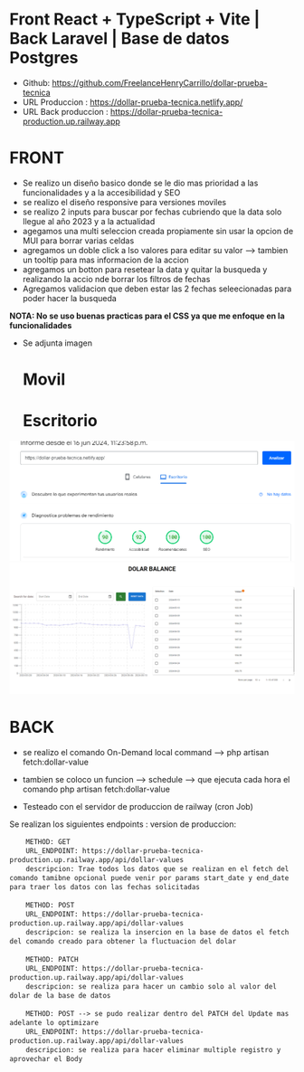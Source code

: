 # Front React + TypeScript + Vite | Back Laravel | Base de datos Postgres

- Github: https://github.com/FreelanceHenryCarrillo/dollar-prueba-tecnica
- URL Produccion : https://dollar-prueba-tecnica.netlify.app/
- URL Back produccion : https://dollar-prueba-tecnica-production.up.railway.app

# FRONT

  - Se realizo un diseño basico donde se le dio mas prioridad a las funcionalidades y a la accesibilidad y SEO
  - se realizo el diseño responsive para versiones moviles
  - se realizo 2 inputs para buscar por fechas cubriendo que la data solo llegue al año 2023 y a la actualidad
  - agegamos una multi seleccion creada propiamente sin usar la opcion de MUI para borrar varias celdas
  - agregamos un doble click a lso valores para editar su valor --> tambien un tooltip para mas informacion de la accion
  - agregamos un botton para resetear la data y quitar la busqueda y realizando la accio nde borrar los filtros de fechas
  - Agregamos validacion que deben estar las 2 fechas seleecionadas para poder hacer la busqueda

 **NOTA: No se uso buenas practicas para el CSS ya que me enfoque en la funcionalidades**

- Se adjunta imagen

  # Movil

  # Escritorio
![pageSpeedEscritorio](image-1.png)
![Desing](image.png)

# BACK

- se realizo el comando On-Demand local
command --> php artisan fetch:dollar-value

- tambien se coloco un funcion --> schedule --> que ejecuta cada hora el comando php artisan fetch:dollar-value
- Testeado con el servidor de produccion de railway (cron Job)

Se realizan los siguientes endpoints :
version de produccion:

        METHOD: GET
        URL_ENDPOINT: https://dollar-prueba-tecnica-production.up.railway.app/api/dollar-values
        descripcion: Trae todos los datos que se realizan en el fetch del comando tamibne opcional puede venir por params start_date y end_date para traer los datos con las fechas solicitadas

        METHOD: POST
        URL_ENDPOINT: https://dollar-prueba-tecnica-production.up.railway.app/api/dollar-values
        descripcion: se realiza la insercion en la base de datos el fetch del comando creado para obtener la fluctuacion del dolar

        METHOD: PATCH
        URL_ENDPOINT: https://dollar-prueba-tecnica-production.up.railway.app/api/dollar-values
        descripcion: se realiza para hacer un cambio solo al valor del dolar de la base de datos

        METHOD: POST --> se pudo realizar dentro del PATCH del Update mas adelante lo optimizare
        URL_ENDPOINT: https://dollar-prueba-tecnica-production.up.railway.app/api/dollar-values
        descripcion: se realiza para hacer eliminar multiple registro y aprovechar el Body

